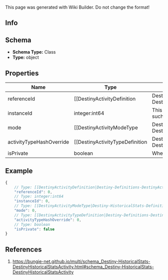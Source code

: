 <span class="wiki-builder">This page was generated with Wiki Builder. Do not change the format!</span>

## Info

## Schema
* **Schema Type:** Class
* **Type:** object

## Properties
Name | Type | Description
---- | ---- | -----------
referenceId | [[DestinyActivityDefinition|Destiny-Definitions-DestinyActivityDefinition]]:ManifestDefinition:integer:uint32 | Hash ID that can be looked up in the DestinyActivityTable.
instanceId | integer:int64 | This value can be used to get additional data about this activity such as who else was playing.
mode | [[DestinyActivityModeType|Destiny-HistoricalStats-Definitions-DestinyActivityModeType]]:Enum | Indicates the game mode of the activity.
activityTypeHashOverride | [[DestinyActivityTypeDefinition|Destiny-Definitions-DestinyActivityTypeDefinition]]:ManifestDefinition:integer:uint32 | Hash ID that can be looked up in the DestinyActivityTypeTable. Prefer this value over the type used by the activity if it is specified.
isPrivate | boolean | Whether or not the match was a private match.

## Example
```javascript
{
    // Type: [[DestinyActivityDefinition|Destiny-Definitions-DestinyActivityDefinition]]:ManifestDefinition:integer:uint32
    "referenceId": 0,
    // Type: integer:int64
    "instanceId": 0,
    // Type: [[DestinyActivityModeType|Destiny-HistoricalStats-Definitions-DestinyActivityModeType]]:Enum
    "mode": 0,
    // Type: [[DestinyActivityTypeDefinition|Destiny-Definitions-DestinyActivityTypeDefinition]]:ManifestDefinition:integer:uint32
    "activityTypeHashOverride": 0,
    // Type: boolean
    "isPrivate": false
}

```

## References
1. https://bungie-net.github.io/multi/schema_Destiny-HistoricalStats-DestinyHistoricalStatsActivity.html#schema_Destiny-HistoricalStats-DestinyHistoricalStatsActivity
